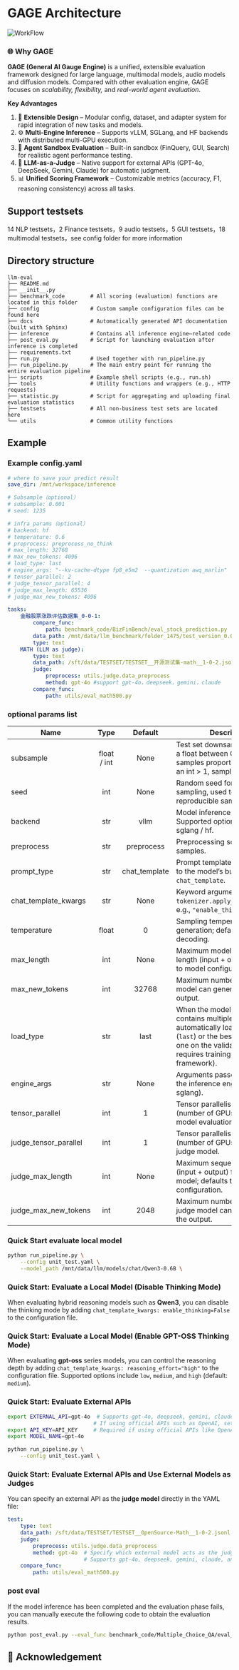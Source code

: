 # GAGE Architecture
![WorkFlow](docs/static/Eval_wrokflow.png)

### 🌐 Why **GAGE**

**GAGE (General AI Gauge Engine)** is a unified, extensible evaluation framework designed for large language, multimodal models, audio models and diffusion models. Compared with other evaluation engine, GAGE focuses on *scalability, flexibility,* and *real-world agent evaluation*.

**Key Advantages**

1. 🧩 **Extensible Design** – Modular config, dataset, and adapter system for rapid integration of new tasks and models.
2. ⚙️ **Multi-Engine Inference** – Supports vLLM, SGLang, and HF backends with distributed multi-GPU execution.
3. 🧠 **Agent Sandbox Evaluation** – Built-in sandbox (FinQuery, GUI, Search) for realistic agent performance testing.
4. 🤖 **LLM-as-a-Judge** – Native support for external APIs (GPT-4o, DeepSeek, Gemini, Claude) for automatic judgment.
5. 📊 **Unified Scoring Framework** – Customizable metrics (accuracy, F1, reasoning consistency) across all tasks.


## Support testsets
14 NLP testsets，2 Finance testsets，9 audio testsets，5 GUI testsets，18 multimodal testsets，see config folder for more information

## Directory structure
```
llm-eval
├── README.md
├── __init__.py
├── benchmark_code        # All scoring (evaluation) functions are located in this folder
├── config                # Custom sample configuration files can be found here
├── docs                  # Automatically generated API documentation (built with Sphinx)
├── inference             # Contains all inference engine–related code
├── post_eval.py          # Script for launching evaluation after inference is completed
├── requirements.txt
├── run.py                # Used together with run_pipeline.py
├── run_pipeline.py       # The main entry point for running the entire evaluation pipeline
├── scripts               # Example shell scripts (e.g., run.sh)
├── tools                 # Utility functions and wrappers (e.g., HTTP requests)
├── statistic.py          # Script for aggregating and uploading final evaluation statistics
├── testsets              # All non-business test sets are located here
└── utils                 # Common utility functions

```

## Example

### Example config.yaml

```yaml
# where to save your predict result
save_dir: /mnt/workspace/inference

# Subsample（optional）
# subsample: 0.001
# seed: 1235

# infra params（optional）
# backend: hf
# temperature: 0.6
# preprocess: preprocess_no_think
# max_length: 32768
# max_new_tokens: 4096
# load_type: last
# engine_args: "--kv-cache-dtype fp8_e5m2  --quantization awq_marlin"
# tensor_parallel: 2
# judge_tensor_parallel: 4
# judge_max_length: 65536
# judge_max_new_tokens: 4096

tasks:
    金融股票涨跌评估数据集_0-0-1:
        compare_func:
            path: benchmark_code/BizFinBench/eval_stock_prediction.py
        data_path: /mnt/data/llm_benchmark/folder_1475/test_version_0.0.1/TESTSET__金融股票预测评估数据集__0-0-12.jsonl
        type: text
    MATH (LLM as judge):
        type: text
        data_path: /sft/data/TESTSET/TESTSET__开源测试集-math__1-0-2.jsonl
        judge:
            preprocess: utils.judge.data_preprocess
            method: gpt-4o #support gpt-4o，deepseek，gemini，claude
        compare_func:
            path: utils/eval_math500.py
```

### optional params list

| Name                  |     Type    |    Default    | Description                                                                                                                                                                                             |
| --------------------- | :---------: | :-----------: | ------------------------------------------------------------------------------------------------------------------------------------------------------------------------------------------------------- |
| subsample             | float / int |      None     | Test set downsampling. If set to a float between 0 and 1, samples proportionally. If set to an int > 1, samples by count.                                                                               |
| seed                  |     int     |      None     | Random seed for test set sampling, used to ensure reproducible samples.                                                                                                                                 |
| backend               |     str     |      vllm     | Model inference backend. Supported options: vllm / sglang / hf.                                                                                                                                         |
| preprocess            |     str     |   preprocess  | Preprocessing script for test samples.                                                                                                                                                                  |
| prompt_type           |     str     | chat_template | Prompt template type; defaults to the model’s built-in `chat_template`.                                                                                                                                 |
| chat_template_kwargs  |     str     |      None     | Keyword arguments passed to `tokenizer.apply_chat_template`, e.g., `"enable_thinking=False"`.                                                                                                           |
| temperature           |    float    |       0       | Sampling temperature during generation; defaults to greedy decoding.                                                                                                                                    |
| max_length            |     int     |      None     | Maximum model sequence length (input + output); defaults to model configuration.                                                                                                                        |
| max_new_tokens        |     int     |     32768     | Maximum number of tokens the model can generate in the output.                                                                                                                                          |
| load_type             |     str     |      last     | When the model directory contains multiple checkpoints, automatically load the last one (`last`) or the best-performing one on the validation set (`best`, requires training with the Swift framework). |
| engine_args           |     str     |      None     | Arguments passed directly to the inference engine (vllm / sglang).                                                                                                                                      |
| tensor_parallel       |     int     |       1       | Tensor parallelism degree (number of GPUs) used for model evaluation.                                                                                                                                   |
| judge_tensor_parallel |     int     |       1       | Tensor parallelism degree (number of GPUs) used for the judge model.                                                                                                                                    |
| judge_max_length      |     int     |      None     | Maximum sequence length (input + output) for the judge model; defaults to model configuration.                                                                                                          |
| judge_max_new_tokens  |     int     |      2048     | Maximum number of tokens the judge model can generate in the output.                                                                                                                                    |


### Quick Start evaluate local model

```sh
python run_pipeline.py \
    --config unit_test.yaml \
    --model_path /mnt/data/llm/models/chat/Qwen3-0.6B \
```

### Quick Start: Evaluate a Local Model (Disable Thinking Mode)

When evaluating hybrid reasoning models such as **Qwen3**, you can disable the thinking mode by adding
`chat_template_kwargs: enable_thinking=False`
to the configuration file.

### Quick Start: Evaluate a Local Model (Enable GPT-OSS Thinking Mode)

When evaluating **gpt-oss** series models, you can control the reasoning depth by adding
`chat_template_kwargs: reasoning_effort="high"`
to the configuration file.
Supported options include `low`, `medium`, and `high` (default: `medium`).


### Quick Start: Evaluate External APIs

```sh
export EXTERNAL_API=gpt-4o  # Supports gpt-4o, deepseek, gemini, claude, and custom additions.  
                           # If using official APIs such as OpenAI, set this field to 'chatgpt'.
export API_KEY=API_KEY     # Required if using official APIs like OpenAI.
export MODEL_NAME=gpt-4o

python run_pipeline.py \
    --config unit_test.yaml \
```

### Quick Start: Evaluate External APIs and Use External Models as Judges

You can specify an external API as the **judge model** directly in the YAML file:

```yaml
test:
    type: text
    data_path: /sft/data/TESTSET/TESTSET__OpenSource-Math__1-0-2.jsonl
    judge:
        preprocess: utils.judge.data_preprocess
        method: gpt-4o  # Specify which external model acts as the judge.  
                        # Supports gpt-4o, deepseek, gemini, claude, and custom additions.
    compare_func:
        path: utils/eval_math500.py
```


### post eval
If the model inference has been completed and the evaluation phase fails, you can manually execute the following code to obtain the evaluation results.

```sh
python post_eval.py --eval_func benchmark_code/Multiple_Choice_QA/eval_multi_choice.py --input_path xxx.jsonl --output_path xxx.log
```
## 💖 Acknowledgement
